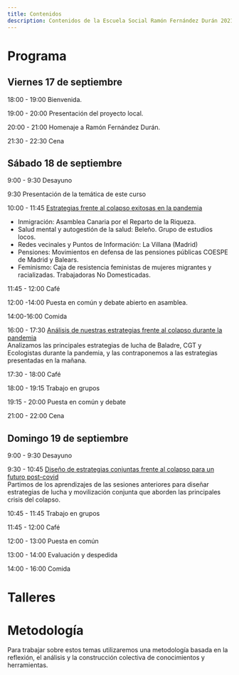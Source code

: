 ```yaml
---
title: Contenidos
description: Contenidos de la Escuela Social Ramón Fernández Durán 2021
---
```


# Programa

## Viernes 17 de septiembre

18:00 - 19:00 Bienvenida.

19:00 - 20:00 Presentación del proyecto local.

20:00 - 21:00 Homenaje a Ramón Fernández Durán.

21:30 - 22:30 Cena

## Sábado 18 de septiembre

9:00 - 9:30 Desayuno

9:30 Presentación de la temática de este curso

10:00 - 11:45 [Estrategias frente al colapso exitosas en la pandemia](#taller1)

- Inmigración: Asamblea Canaria por el Reparto de la Riqueza.
- Salud mental y autogestión de la salud: Beleño. Grupo de estudios locos.
- Redes vecinales y Puntos de Información: La Villana (Madrid)
- Pensiones: Movimientos en defensa de las pensiones públicas COESPE de Madrid y Balears.
- Feminismo: Caja de resistencia feministas de mujeres migrantes y racializadas. Trabajadoras No Domesticadas.

11:45 - 12:00 Café

12:00 -14:00 Puesta en común y debate abierto en asamblea.

14:00-16:00 Comida

16:00 - 17:30 [Análisis de nuestras estrategias frente al colapso durante la pandemia](#taller2)  
Analizamos las principales estrategias de lucha de Baladre, CGT y Ecologistas durante la pandemia, y las contraponemos a las estrategias presentadas en la mañana.

17:30 - 18:00 Café

18:00 - 19:15 Trabajo en grupos

19:15 - 20:00 Puesta en común y debate

21:00 - 22:00 Cena

## Domingo 19 de septiembre

9:00 - 9:30 Desayuno

9:30 - 10:45 [Diseño de estrategias conjuntas frente al colapso para un futuro post-covid](#taller3)  
Partimos de los aprendizajes de las sesiones anteriores para diseñar estrategias de lucha y movilización conjunta que aborden las principales crisis del colapso.

10:45 - 11:45 Trabajo en grupos

11:45 - 12:00 Café

12:00 - 13:00 Puesta en común

13:00 - 14:00 Evaluación y despedida

14:00 - 16:00 Comida

# Talleres



# Metodología

Para trabajar sobre estos temas utilizaremos una metodología basada en la reflexión, el análisis y la construcción colectiva de conocimientos y herramientas.


